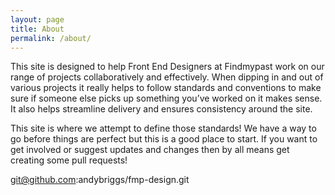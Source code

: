 ```yaml
---
layout: page
title: About
permalink: /about/
---
```


This site is designed to help Front End Designers at Findmypast work on our range of projects collaboratively and effectively. When dipping in and out of various projects it really helps to follow standards and conventions to make sure if someone else picks up something you’ve worked on it makes sense. It also helps streamline delivery and ensures consistency around the site.

This site is where we attempt to define those standards! We have a way to go before things are perfect but this is a good place to start. If you want to get involved or suggest updates and changes then by all means get creating some pull requests!

git@github.com:andybriggs/fmp-design.git
